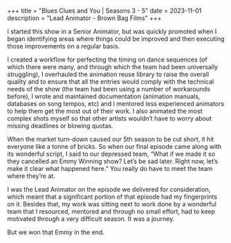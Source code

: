 +++
title = "Blues Clues and You | Seasons 3 - 5"
date = 2023-11-01
description = "Lead Animator - Brown Bag Films"
+++

I started this show in a Senior Animator, but was quickly promoted when I began identifying areas where things could be improved and then executing those improvements on a regular basis.

I created a workflow for perfecting the timing on dance sequences (of which there were many, and through which the team had been universally struggling), I overhauled the animation reuse library to raise the overall quality and to ensure that all the entries would comply with the technical needs of the show (the team had been using a number of workarounds before), I wrote and maintained documentation (animation manuals, databases on song tempos, etc) and I mentored less experienced animators to help them get the most out of their work.  I also animated the most complex shots myself so that other artists wouldn’t have to worry about missing deadlines or blowing quotas.  

When the market turn-down caused our 5th season to be cut short, it hit everyone like a tonne of bricks.  So when our final episode came along with its wonderful script, I said to our depressed team, “What if we made it so they cancelled an Emmy Winning show?  Let’s be sad later.  Right now, let’s make it clear what happened here.”  You really do have to meet the team where they’re at.  

I was the Lead Animator on the episode we delivered for consideration, which meant that a significant portion of that episode had my fingerprints on it.  Besides that, my work was sitting next to work done by a wonderful team that I resourced, mentored and through no small effort, had to keep motivated through a very difficult season.  It was a journey.

But we won that Emmy in the end.  